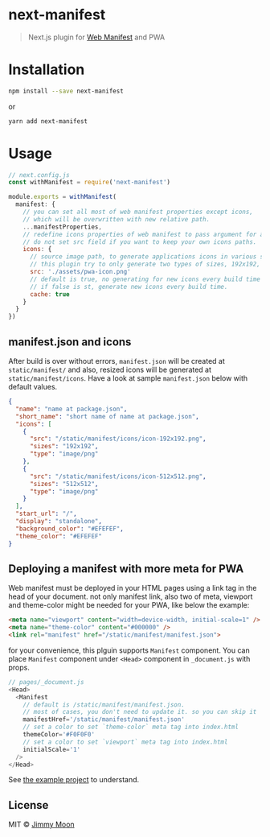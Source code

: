 # next-manifest

> Next.js plugin for [Web Manifest](https://developer.mozilla.org/en-US/docs/Web/Manifest) and PWA

# Installation

```sh
npm install --save next-manifest
```
or

```sh
yarn add next-manifest
```

# Usage

```js
// next.config.js
const withManifest = require('next-manifest')

module.exports = withManifest(
  manifest: {
    // you can set all most of web manifest properties except icons,
    // which will be overwritten with new relative path.
    ...manifestProperties,
    // redefine icons properties of web manifest to pass argument for a source icon.
    // do not set src field if you want to keep your own icons paths.
    icons: {
      // source image path, to generate applications icons in various sizes for manifest.
      // this plugin try to only generate two types of sizes, 192x192, 512x512.
      src: './assets/pwa-icon.png'
      // default is true, no generating for new icons every build time until images hash changed.
      // if false is st, generate new icons every build time.
      cache: true
    }
  }
})
```

## manifest.json and icons

After build is over without errors, `manifest.json` will be created at `static/manifest/` and also, resized icons will be generated at `static/manifest/icons`. Have a look at sample `manifest.json` below with default values.

```json
{
  "name": "name at package.json",
  "short_name": "short name of name at package.json",
  "icons": [
    {
      "src": "/static/manifest/icons/icon-192x192.png",
      "sizes": "192x192",
      "type": "image/png"
    },
    {
      "src": "/static/manifest/icons/icon-512x512.png",
      "sizes": "512x512",
      "type": "image/png"
    }
  ],
  "start_url": "/",
  "display": "standalone",
  "background_color": "#EFEFEF",
  "theme_color": "#EFEFEF"
}
```


## Deploying a manifest with more meta for PWA

Web manifest must be deployed in your HTML pages using a link tag in the head of your document. not only manifest link, also two of meta, viewport and theme-color might be needed for your PWA, like below the example:

```html
<meta name="viewport" content="width=device-width, initial-scale=1" />
<meta name="theme-color" content="#000000" />
<link rel="manifest" href="/static/manifest/manifest.json">
```

for your convenience, this plguin supports `Manifest` component. You can place `Manifest` component under `<Head>` component in `_document.js` with props.

```js
// pages/_document.js
<Head>
  <Manifest
    // default is /static/manifest/manifest.json.
    // most of cases, you don't need to update it. so you can skip it
    manifestHref='/static/manifest/manifest.json'
    // set a color to set `theme-color` meta tag into index.html
    themeColor='#F0F0F0'
    // set a color to set `viewport` meta tag into index.html
    initialScale='1'
  />
</Head>
```

See [the example project](./exmples/hello-pwa/pages/_document.js) to understand.

## License

MIT © [Jimmy Moon](https://ragingwind.me)
